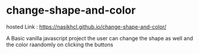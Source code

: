 # change-shape-and-color

hosted Link : https://nasikhcl.github.io/change-shape-and-color/

A Basic vanilla javascript project
the user can change the shape as well and the color raandomly on clicking the buttons
